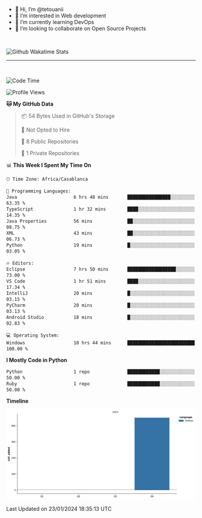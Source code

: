 - 👋 Hi, I’m @tetouanii
- 👀 I’m interested in Web development
- 🌱 I’m currently learning DevOps
- 💞️ I’m looking to collaborate on Open Source Projects

<br/>


![Github Wakatime Stats](https://github-readme-stats.vercel.app/api/wakatime/?username=@walidbosso&layout=compact&&theme=default&link="https://www.github.com/USERNAME/") 

--- 

<br/>


  
<!--START_SECTION:waka-->
![Code Time](http://img.shields.io/badge/Code%20Time-34%20hrs%2051%20mins-blue)

![Profile Views](http://img.shields.io/badge/Profile%20Views-0-blue)

**🐱 My GitHub Data** 

> 📦 54 Bytes Used in GitHub's Storage 
 > 
> 🚫 Not Opted to Hire
 > 
> 📜 8 Public Repositories 
 > 
> 🔑 1 Private Repositories 
 > 
📊 **This Week I Spent My Time On** 

```text
🕑︎ Time Zone: Africa/Casablanca

💬 Programming Languages: 
Java                     6 hrs 48 mins       ████████████████░░░░░░░░░   63.35 % 
TypeScript               1 hr 32 mins        ████░░░░░░░░░░░░░░░░░░░░░   14.35 % 
Java Properties          56 mins             ██░░░░░░░░░░░░░░░░░░░░░░░   08.75 % 
XML                      43 mins             ██░░░░░░░░░░░░░░░░░░░░░░░   06.73 % 
Python                   19 mins             █░░░░░░░░░░░░░░░░░░░░░░░░   03.05 % 

🔥 Editors: 
Eclipse                  7 hrs 50 mins       ██████████████████░░░░░░░   73.00 % 
VS Code                  1 hr 51 mins        ████░░░░░░░░░░░░░░░░░░░░░   17.34 % 
IntelliJ                 20 mins             █░░░░░░░░░░░░░░░░░░░░░░░░   03.15 % 
PyCharm                  20 mins             █░░░░░░░░░░░░░░░░░░░░░░░░   03.13 % 
Android Studio           18 mins             █░░░░░░░░░░░░░░░░░░░░░░░░   02.83 % 

💻 Operating System: 
Windows                  10 hrs 44 mins      █████████████████████████   100.00 % 
```

**I Mostly Code in Python** 

```text
Python                   1 repo              ████████████░░░░░░░░░░░░░   50.00 % 
Ruby                     1 repo              ████████████░░░░░░░░░░░░░   50.00 % 
```



**Timeline**

![Lines of Code chart](https://raw.githubusercontent.com/tetouanii/tetouanii/main/assets/bar_graph.png)


 Last Updated on 23/01/2024 18:35:13 UTC
<!--END_SECTION:waka-->
